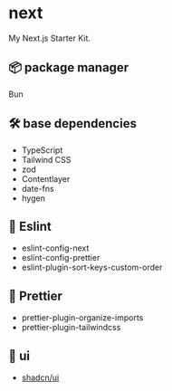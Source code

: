 # next

My Next.js Starter Kit.

## 📦 package manager

Bun

## 🛠 base dependencies

- TypeScript
- Tailwind CSS
- zod
- Contentlayer
- date-fns
- hygen

## 🚫 Eslint

- eslint-config-next
- eslint-config-prettier
- eslint-plugin-sort-keys-custom-order

## 📝 Prettier

- prettier-plugin-organize-imports
- prettier-plugin-tailwindcss

## 🎨 ui

- [shadcn/ui](https://contentlayer.dev/docs/getting-started-cddd76b7)
